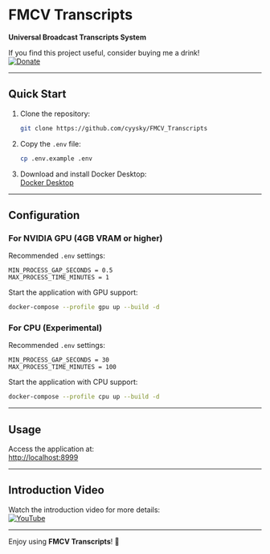 # FMCV Transcripts  
**Universal Broadcast Transcripts System**  

If you find this project useful, consider buying me a drink!  
[![Donate](https://img.shields.io/badge/Donate-PayPal-blue.svg)](https://paypal.me/FMCVDRINK)  

---

## Quick Start  

1. Clone the repository:  
   ```bash
   git clone https://github.com/cyysky/FMCV_Transcripts
   ```

2. Copy the `.env` file:  
   ```bash
   cp .env.example .env
   ```

3. Download and install Docker Desktop:  
   [Docker Desktop](https://www.docker.com/products/docker-desktop/)  

---

## Configuration  

### For NVIDIA GPU (4GB VRAM or higher)  
Recommended `.env` settings:  
```env
MIN_PROCESS_GAP_SECONDS = 0.5  
MAX_PROCESS_TIME_MINUTES = 1  
```  

Start the application with GPU support:  
```bash
docker-compose --profile gpu up --build -d
```  

### For CPU (Experimental)  
Recommended `.env` settings:  
```env
MIN_PROCESS_GAP_SECONDS = 30  
MAX_PROCESS_TIME_MINUTES = 100  
```  

Start the application with CPU support:  
```bash
docker-compose --profile cpu up --build -d
```  

---

## Usage  
Access the application at:  
[http://localhost:8999](http://localhost:8999)  

---

## Introduction Video  
Watch the introduction video for more details:  
[![YouTube](https://img.shields.io/badge/YouTube-Introduction_Video-red)](https://youtu.be/Md_bWUXAWUw)  

--- 

Enjoy using **FMCV Transcripts**! 🚀